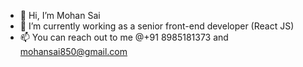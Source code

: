 - 👋 Hi, I’m Mohan Sai
- 🌱 I’m currently working as a senior front-end developer (React JS)
- 📫 You can reach out to me @+91 8985181373 and mohansai850@gmail.com

<!---
mohansai850/mohansai850 is a ✨ special ✨ repository because its `README.md` (this file) appears on your GitHub profile.
You can click the Preview link to take a look at your changes.
--->

